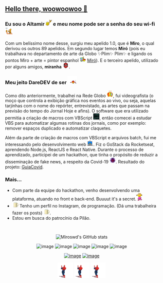 ## <a href="https://www.youtube.com/watch?v=uuTiGIsuEtY" id="hello">Hello there, woowoowoo 👋</a>
### Eu sou o Altamir <img src="https://github.com/miroswd/miroswd/blob/main/assets/headbang.gif" width="20px"/> e meu nome pode ser a senha do seu wi-fi <img src="https://github.com/miroswd/miroswd/blob/main/assets/old_man_yells_at_wifi.gif" width="24px"/>
<p>
Com um belíssimo nome desse, surgiu meu apelido 1.0, que é <b>Miro</b>, o qual derivou os outros 89 apelidos. Em segundo lugar temos <b>Miró</b> (pois eu trabalhava no departamento de arte da Globo ✨Plim✨ Plim✨ e ligando os pontos Miro + arte = pintor espanhol <img src="https://github.com/miroswd/miroswd/blob/main/assets/artist.gif" width="20px"/> <a href="https://www.google.com/search?q=mir%C3%B3&oq=mir%C3%B3&aqs=chrome..69i57.988j0j1&sourceid=chrome&ie=UTF-8">Miró</a>). E o terceiro apelido, utilizado por alguns amigos, <b>miranha</b> <img src="https://github.com/miroswd/miroswd/blob/main/assets/spider-man.gif" width="20px"/>.</p>

<h3 align-text="center">Meu jeito DareDEV de ser <img src="https://github.com/miroswd/miroswd/blob/main/assets/daredevil.gif" width="30px"/></h3>
<p>
Como dito anteriormente, trabalhei na Rede Globo <img src="https://github.com/miroswd/miroswd/blob/main/assets/tv.gif" width="20px"/>, fui videografista (o moço que controla a exibição gráfica nos eventos ao vivo, ou seja, aquelas tarjinhas com o nome do repórter, entrevistado, as artes que passam na previsão do tempo do Jornal Hoje e afins).
O software que era utilizado permitia a criação de macros com VBScript <img src="https://github.com/miroswd/miroswd/blob/main/assets/script_code.gif" width="20px"/>, então comecei a estudar VBS para automatizar algumas rotinas dos jornais, como por exemplo: remover espaços duplicado e automatizar claquetes.
</p>
<p>
Além da parte de criação de macros com VBScript e arquivos batch, fui me interessando pelo desenvolvimento web <img src="https://github.com/miroswd/miroswd/blob/main/assets/webcam1.gif" width="20px"/>. Fiz o GoStack da Rocketseat, aprendendo Node.js, ReactJS e React Native.
Durante o processo de aprendizado, participei de um hackathon, que tinha o propósito de reduzir a disseminação de fake news, a respeito da Covid-19 <img src="https://github.com/miroswd/miroswd/blob/main/assets/covid19.gif" width="20px"/>. Resultado do projeto: <a href="https://www.linkedin.com/posts/altamir-santos_hackaton-shawee-covid19-activity-6655137139845550080-8FfH" target="_blank">GuiaCovid</a>.
</p>

<h3>Mais...</h3>
<ul>
  <li>Com parte da equipe do hackathon, venho desenvolvendo uma plataforma, atuando no front e back-end. Buuuut it's a secret.<img src="https://github.com/miroswd/miroswd/blob/main/assets/quiet.gif" width="20px"/>
  </li>
  <li><img src="https://github.com/miroswd/miroswd/blob/main/assets/coffee.gif" width="20px"/> Tenho um perfil no Instagram, de programação. (Dá uma trabalheira fazer os posts) <img src="https://github.com/miroswd/miroswd/blob/main/assets/coffee.gif" width="20px"/>.
  </li>
  <li>Estou em busca do patrocínio da Pilão.</li>
</ul>
<br>


<div align="center">
  
![Miroswd's GitHub stats](https://github-readme-stats.vercel.app/api?username=miroswd&show_icons=true)
 
  
![image](https://img.shields.io/badge/JavaScript-323330?style=for-the-badge&logo=javascript&logoColor=F7DF1E)
![image](https://img.shields.io/badge/Node.js-43853D?style=for-the-badge&logo=node-dot-js&logoColor=white)
![image](https://img.shields.io/badge/React-20232A?style=for-the-badge&logo=react&logoColor=61DAFB)
![image](https://img.shields.io/badge/PostgreSQL-316192?style=for-the-badge&logo=postgresql&logoColor=white)
![image](https://img.shields.io/badge/Ubuntu-E95420?style=for-the-badge&logo=ubuntu&logoColor=white)

[![image](https://img.shields.io/badge/LinkedIn-0077B5?style=for-the-badge&logo=linkedin&logoColor=white&link=https://www.linkedin.com/in/altamir-santos/)](https://www.linkedin.com/in/altamir-santos/)
[![image](https://img.shields.io/badge/Instagram-E4405F?style=for-the-badge&logo=instagram&logoColor=white&link=https://www.instagram.com/cafezinhoprodev/)](https://www.instagram.com/cafezinhoprodev/)
  
  <div>
    <img src="https://github.com/miroswd/miroswd/blob/main/assets/spiderman.gif" width="50px"/>
    <img src="https://github.com/miroswd/miroswd/blob/main/assets/spiderman.gif" width="50px"/>
    <img src="https://github.com/miroswd/miroswd/blob/main/assets/spiderman.gif" width="50px"/>
  </div>
</div>

